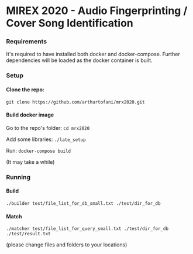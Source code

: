 # MIREX 2020 - Audio Fingerprinting / Cover Song Identification

### Requirements

It's required to have installed both docker and docker-compose. Further dependencies will be loaded as the docker container is built.

### Setup

#### Clone the repo:
`git clone https://github.com/arthurtofani/mrx2020.git`


#### Build docker image
Go to the repo's folder: `cd mrx2020`

Add some libraries: `./late_setup`

Run: `docker-compose build`

(It may take a while)



### Running

#### Build

`./builder test/file_list_for_db_small.txt ./test/dir_for_db`


#### Match

 `./matcher test/file_list_for_query_small.txt ./test/dir_for_db ./test/result.txt`


(please change files and folders to your locations)

